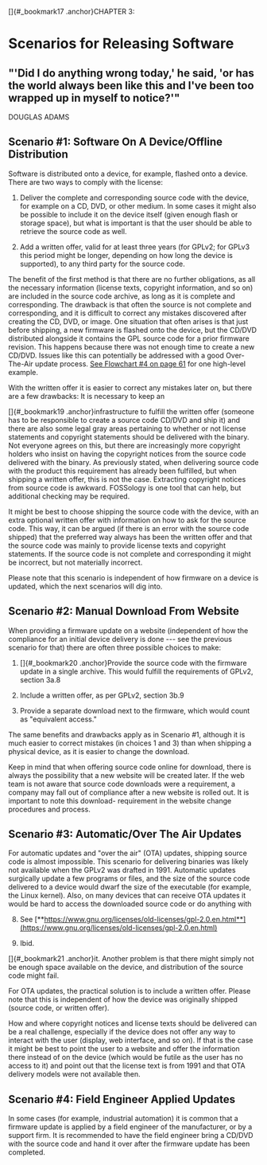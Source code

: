 []{#_bookmark17 .anchor}CHAPTER 3:

# Scenarios for Releasing Software

## "'Did I do anything wrong today,' he said, 'or has the world always been like this and I've been too wrapped up in myself to notice?'"

DOUGLAS ADAMS

## Scenario #1: Software On A Device/Offline Distribution

Software is distributed onto a device, for example, flashed onto a
device. There are two ways to comply with the license:

1.  Deliver the complete and corresponding source code with the device,
    for example on a CD, DVD, or other medium. In some cases it might
    also be possible to include it on the device itself (given enough
    flash or storage space), but what is important is that the user
    should be able to retrieve the source code as well.

2.  Add a written offer, valid for at least three years (for GPLv2; for
    GPLv3 this period might be longer, depending on how long the device
    is supported), to any third party for the source code.

The benefit of the first method is that there are no further
obligations, as all the necessary information (license texts,
copyright information, and so on) are included in the source code
archive, as long as it is complete and corresponding. The drawback is
that often the source is not complete and corresponding, and it is
difficult to correct any mistakes discovered after creating the CD,
DVD, or image. One situation that often arises is that just before
shipping, a new firmware is flashed onto the device, but the CD/DVD
distributed alongside it contains the GPL source code for a prior
firmware revision. This happens because there was not enough time to
create a new CD/DVD. Issues like this can potentially be addressed
with a good Over- The-Air update process. [See Flowchart #4 on page
61](#_bookmark32) for one high-level example.

With the written offer it is easier to correct any mistakes later on,
but there are a few drawbacks: It is necessary to keep an

[]{#_bookmark19 .anchor}infrastructure to fulfill the written offer
(someone has to be responsible to create a source code CD/DVD and ship
it) and there are also some legal gray areas pertaining to whether or
not license statements and copyright statements should be delivered
with the binary. Not everyone agrees on this, but there are
increasingly more copyright holders who insist on having the copyright
notices from the source code delivered with the binary. As previously
stated, when delivering source code with the product this requirement
has already been fulfilled, but when shipping a written offer, this is
not the case. Extracting copyright notices from source code is
awkward. FOSSology is one tool that can help, but additional checking
may be required.

It might be best to choose shipping the source code with the device,
with an extra optional written offer with information on how to ask
for the source code. This way, it can be argued (if there is an error
with the source code shipped) that the preferred way always has been
the written offer and that the source code was mainly to provide
license texts and copyright statements. If the source code is not
complete and corresponding it might be incorrect, but not materially
incorrect.

Please note that this scenario is independent of how firmware on a
device is updated, which the next scenarios will dig into.

## Scenario #2: Manual Download From Website

When providing a firmware update on a website (independent of how the
compliance for an initial device delivery is done --- see the previous
scenario for that) there are often three possible choices to make:

1.  []{#_bookmark20 .anchor}Provide the source code with the firmware
    update in a single archive. This would fulfill the requirements of
    GPLv2, section 3a.8

2.  Include a written offer, as per GPLv2, section 3b.9

3.  Provide a separate download next to the firmware, which would count
    as "equivalent access."

The same benefits and drawbacks apply as in Scenario #1, although it
is much easier to correct mistakes (in choices 1 and 3) than when
shipping a physical device, as it is easier to change the download.

Keep in mind that when offering source code online for download, there
is always the possibility that a new website will be created later. If
the web team is not aware that source code downloads were a
requirement, a company may fall out of compliance after a new website
is rolled out. It is important to note this download- requirement in
the website change procedures and process.

## Scenario #3: Automatic/Over The Air Updates

For automatic updates and "over the air" (OTA) updates, shipping
source code is almost impossible. This scenario for delivering
binaries was likely not available when the GPLv2 was drafted in 1991.
Automatic updates surgically update a few programs or files, and the
size of the source code delivered to a device would dwarf the size of
the executable (for example, the Linux kernel). Also, on many devices
that can receive OTA updates it would be hard to access the downloaded
source code or do anything with

8.  See
    [**https://www.gnu.org/licenses/old-licenses/gpl-2.0.en.html**](https://www.gnu.org/licenses/old-licenses/gpl-2.0.en.html)

9.  Ibid.

[]{#_bookmark21 .anchor}it. Another problem is that there might simply
not be enough space available on the device, and distribution of the
source code might fail.

For OTA updates, the practical solution is to include a written offer.
Please note that this is independent of how the device was originally
shipped (source code, or written offer).

How and where copyright notices and license texts should be delivered
can be a real challenge, especially if the device does not offer any
way to interact with the user (display, web interface, and so on). If
that is the case it might be best to point the user to a website and
offer the information there instead of on the device (which would be
futile as the user has no access to it) and point out that the license
text is from 1991 and that OTA delivery models were not available
then.

## Scenario #4: Field Engineer Applied Updates

In some cases (for example, industrial automation) it is common that a
firmware update is applied by a field engineer of the manufacturer, or
by a support firm. It is recommended to have the field engineer bring
a CD/DVD with the source code and hand it over after the firmware
update has been completed.

